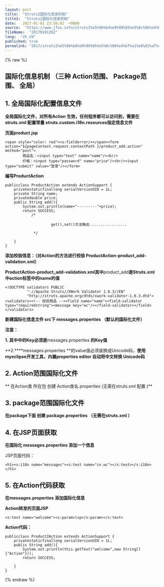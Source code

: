 ```yaml
---
layout: post
title:  "Struts2国际化信息机制"
title2:  "Struts2国际化信息机制"
date:   2017-01-01 23:56:02  +0800
source:  "https://www.jfox.info/struts2%e5%9b%bd%e9%99%85%e5%8c%96%e4%bf%a1%e6%81%af%e6%9c%ba%e5%88%b6.html"
fileName:  "20170101262"
lang:  "zh_CN"
published: true
permalink: "2017/struts2%e5%9b%bd%e9%99%85%e5%8c%96%e4%bf%a1%e6%81%af%e6%9c%ba%e5%88%b6.html"
---
```

{% raw %}
##  国际化信息机制  （三种 Action范围、 Package范围、 全局）

## 1. 全局国际化配置信息文件

**全局国际化文件，对所有Action 生效，任何程序都可以访问到，需要在struts.xml 配置常量 struts.custom.i18n.resources指定信息文件**

**页面product.jsp**

    <span style="color: red"><s:fielderror/></span><form action="${pageContext.request.contextPath }/product_add.action" method="post">
            商品名：<input type="text" name="name"/><br/>
            价格：<input type="password" name="price"/><br/><input type="submit" value="登录"/></form>

**编写ProductAction**

    publicclass ProductAction extends ActionSupport {
        privatestaticfinallong serialVersionUID = 1L;
        private String name;
        privatedouble price;
        public String add(){
            System.out.println(name+"---------"+price);
            return SUCCESS;
                /*
    
                         get(),set()方法略去.................
    
                 */
            
        }
    }

**添加校验信息：（对Action的方法进行校验 ProductAction-product_add-validation.xml）**

****ProductAction-product_add-validation.xml其中****product_add****是Struts.xml中action标签中的name的值****

    <!DOCTYPE validators PUBLIC
              "-//Apache Struts//XWork Validator 1.0.3//EN"
              "http://struts.apache.org/dtds/xwork-validator-1.0.3.dtd"><validators><!-- 校验商品 --><field name="name"><field-validator type="requiredstring"><message key="wc"/></field-validator></field></validators>

**新建国际化信息文件  src下 messages.properties （默认的国际化文件）**

**注意：**

**1. 其中<message key=”wc”/>中的Key必须是**messages.properties  **的Key值**

**2.****messages.properties  **的value值必须装换成Unicode码，**使用myeclipse开发工具，内置properties editor 自动将中文转换 Unicode码**

## 2.  Action范围国际化文件

** 在Action类 所在包 创建 Action类名.properties (无需在struts.xml 配置 )**

## 3.   package范围国际化文件

**在package下面 创建 package.properties （无需在struts.xml ）**

## 4.   在JSP页面获取

**在国际化 messages.properties 添加一个信息**

JSP页面代码：

    <h1><s:i18n name="messages"><s:text name="cn.wc"></s:text></s:i18n></h1>

## 5.    在Action代码获取

**在messages.properties 添加国际化信息**

**Action转发的页面JSP**

    <s:text name="welcome"><s:param>lxp</s:param></s:text>

**Action代码：**

    publicclass Product2Action extends ActionSupport {
        privatestaticfinallong serialVersionUID = 1L;
        public String add(){
            System.out.println(this.getText("welcome",new String[]{"Action"}));
            return SUCCESS;
            
        }
    }
{% endraw %}